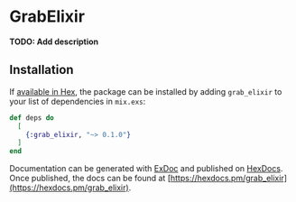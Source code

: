 # GrabElixir

**TODO: Add description**

## Installation

If [available in Hex](https://hex.pm/docs/publish), the package can be installed
by adding `grab_elixir` to your list of dependencies in `mix.exs`:

```elixir
def deps do
  [
    {:grab_elixir, "~> 0.1.0"}
  ]
end
```

Documentation can be generated with [ExDoc](https://github.com/elixir-lang/ex_doc)
and published on [HexDocs](https://hexdocs.pm). Once published, the docs can
be found at [https://hexdocs.pm/grab_elixir](https://hexdocs.pm/grab_elixir).

